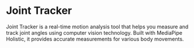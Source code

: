 # Joint Tracker

Joint Tracker is a real-time motion analysis tool that helps you measure and track joint angles using computer vision technology. Built with MediaPipe Holistic, it provides accurate measurements for various body movements.
